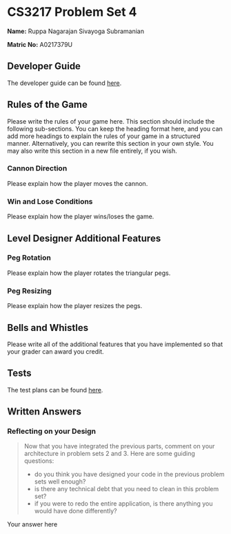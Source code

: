 # CS3217 Problem Set 4

**Name:** Ruppa Nagarajan Sivayoga Subramanian

**Matric No:** A0217379U

## Developer Guide

The developer guide can be found [here](./docs/DEVELOPER_GUIDE.md).

## Rules of the Game

Please write the rules of your game here. This section should include the
following sub-sections. You can keep the heading format here, and you can add
more headings to explain the rules of your game in a structured manner.
Alternatively, you can rewrite this section in your own style. You may also
write this section in a new file entirely, if you wish.

### Cannon Direction

Please explain how the player moves the cannon.

### Win and Lose Conditions

Please explain how the player wins/loses the game.

## Level Designer Additional Features

### Peg Rotation

Please explain how the player rotates the triangular pegs.

### Peg Resizing

Please explain how the player resizes the pegs.

## Bells and Whistles

Please write all of the additional features that you have implemented so that
your grader can award you credit.

## Tests

The test plans can be found [here](./docs/TEST_PLANS.md).

## Written Answers

### Reflecting on your Design

> Now that you have integrated the previous parts, comment on your architecture
> in problem sets 2 and 3. Here are some guiding questions:
>
> - do you think you have designed your code in the previous problem sets well
>   enough?
> - is there any technical debt that you need to clean in this problem set?
> - if you were to redo the entire application, is there anything you would
>   have done differently?

Your answer here
